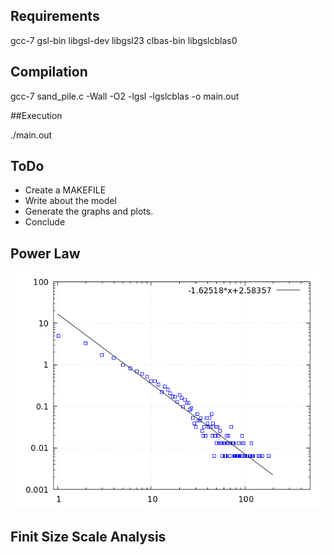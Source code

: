## Requirements

gcc-7
gsl-bin
libgsl-dev
libgsl23
clbas-bin
libgslcblas0

## Compilation

gcc-7 sand_pile.c -Wall -O2 -lgsl -lgslcblas -o main.out

##Execution

./main.out

## ToDo

 - Create a MAKEFILE
 - Write about the model
 - Generate the graphs and plots.
 - Conclude
 
 
 ## Power Law
 
 ![Power Law for frequency of avalanche size](https://github.com/gcontesini/SOC_Sand_piles/blob/master/power_law.png)
 
 ## Finit Size Scale Analysis
